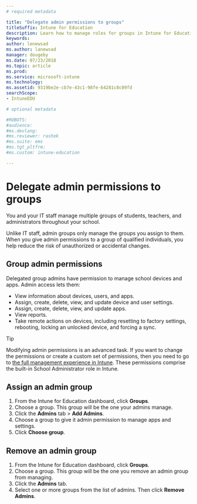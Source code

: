 ```yaml
---
# required metadata

title: "Delegate admin permissions to groups"
titleSuffix: Intune for Education
description: Learn how to manage roles for groups in Intune for Education.
keywords:
author: lenewsad
ms.author: lanewsad
manager: dougeby
ms.date: 07/23/2018
ms.topic: article
ms.prod:
ms.service: microsoft-intune
ms.technology:
ms.assetid: 9319be2e-cb7e-43c1-98fe-64281c8c09fd
searchScope:
- IntuneEDU

# optional metadata

#ROBOTS:
#audience:
#ms.devlang:
#ms.reviewer: rashok
#ms.suite: ems
#ms.tgt_pltfrm:
#ms.custom: intune-education

---
```


# Delegate admin permissions to groups
You and your IT staff manage multiple groups of students, teachers, and administrators throughout your school.  

Unlike IT staff, admin groups only manage the groups you assign to them. When you give admin permissions to a group of qualified individuals, you help reduce the risk of unauthorized or accidental changes.  

## Group admin permissions 

Delegated group admins have permission to manage school devices and apps. Admin access lets them:

- View information about devices, users, and apps.
- Assign, create, delete, view, and update device and user settings.
- Assign, create, delete, view, and update apps.
- View reports.
- Take remote actions on devices, including resetting to factory settings, rebooting, locking an unlocked device, and forcing a sync.

> [!TIP]
> Modifying admin permissions is an advanced task. If you want to change the permissions or create a custom set of permissions, then you need to go to [the full management experience in Intune](https://docs.microsoft.com/intune/role-based-access-control). These permissions comprise the built-in School Administrator role in Intune. 

## Assign an admin group

1. From the Intune for Education dashboard, click **Groups**.
2. Choose a group. This group will be the one your admins manage.
3. Click the **Admins** tab > **Add Admins**.
4. Choose a group to give it admin permission to manage apps and settings.
5. Click **Choose group**.

## Remove an admin group
1. From the Intune for Education dashboard, click **Groups**.
2. Choose a group. This group will be the one you remove an admin group from managing.
3. Click the **Admins** tab.
4. Select one or more groups from the list of admins. Then click **Remove Admins**.  

